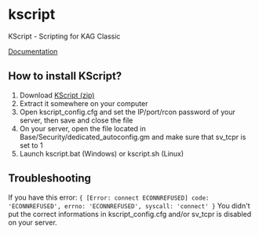 kscript
=======

KScript - Scripting for KAG Classic

[Documentation](https://github.com/master4523/kscript/wiki/Documentation)

## How to install KScript?
1. Download [KScript (zip)](https://github.com/master4523/kscript/archive/master.zip)
2. Extract it somewhere on your computer
3. Open kscript_config.cfg and set the IP/port/rcon password of your server, then save and close the file
4. On your server, open the file located in Base/Security/dedicated_autoconfig.gm and make sure that sv_tcpr is set to 1
5. Launch kscript.bat (Windows) or kscript.sh (Linux)

## Troubleshooting
If you have this error:
`{ [Error: connect ECONNREFUSED]
  code: 'ECONNREFUSED',
  errno: 'ECONNREFUSED',
  syscall: 'connect' }`
You didn't put the correct informations in kscript_config.cfg and/or sv_tcpr is disabled on your server.
